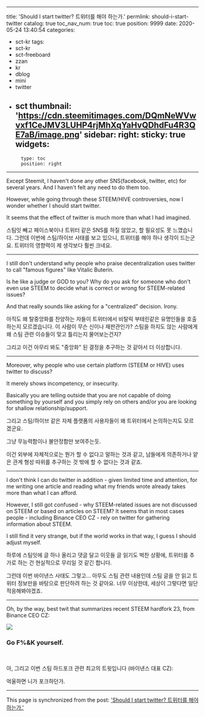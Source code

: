 
---
title: 'Should I start twitter? 트위터를 해야 하는가.'
permlink: should-i-start-twitter
catalog: true
toc_nav_num: true
toc: true
position: 9999
date: 2020-05-24 13:40:54
categories:
- sct-kr
tags:
- sct-kr
- sct-freeboard
- zzan
- kr
- dblog
- mini
- twitter
- sct
thumbnail: 'https://cdn.steemitimages.com/DQmNeWVwvxf1CeJMV3LUHP4rjMhXqYaHvQDhdFu4R3QE7aB/image.png'
sidebar:
    right:
        sticky: true
widgets:
    -
        type: toc
        position: right
---


Except Steemit, I haven't done any other SNS(facebook, twitter, etc) for several years. And I haven't felt any need to do them too.

However, while going through these STEEM/HIVE controversies, now I wonder whether I should start twitter. 

It seems that the effect of twitter is much more than what I had imagined. 

스팀잇 빼고 페이스북이나 트위터 같은 SNS를 하질 않았고, 할 필요성도 못 느꼈습니다. 그런데 이번에 스팀/하이브 사태를 보고 있으니, 트위터를 해야 하나 생각이 드는군요. 트위터의 영향력이 제 생각보다 훨씬 크네요.

---

I still don't understand why people who praise decentralization uses twitter to call "famous figures" like Vitalic Buterin.

Is he like a judge or GOD to you? Why do you ask for someone who don't even use STEEM to decide what is correct or wrong for STEEM-related issues? 

And that really sounds like asking for a "centralized" decision. Irony.

아직도 왜 탈중앙화를 찬양하는 자들이 트위터에서 비탈릭 부테린같은 유명인들을 호출하는지 모르겠습니다. 이 사람이 무슨 신이나 재판관인가? 스팀을 하지도 않는 사람에게 왜 스팀 관련 이슈들이 맞고 틀리는지 물어보는건지?

그리고 이건 아무리 봐도 "중앙화" 된 결정을 추구하는 것 같아서 더 이상합니다.

---

Moreover, why people who use certain platform (STEEM or HIVE) uses twitter to discuss? 

It merely shows incompetency, or insecurity. 

Basically you are telling outside that you are not capable of doing something by yourself and you simply rely on others and/or you are looking for shallow relationship/support. 

그리고 스팀/하이브 같은 자체 플랫폼의 사용자들이 왜 트위터에서 논의하는지도 모르겠군요.

그냥 무능력함이나 불안정함만 보여주는듯.

이건 외부에 자체적으로는 뭔가 할 수 없다고 말하는 것과 같고, 남들에게 의존하거나 얕은 관계 형성 따위를 추구하는 것 밖에 할 수 없다는 것과 같죠.

---

I don't think I can do twitter in addition - given limited time and attention, for me writing one article and reading what my friends wrote already takes more than what I can afford. 

However, I still got confused - why STEEM-related issues are not discussed on STEEM or based on articles on STEEM? It seems that in most cases people - including Binance CEO CZ - rely on twitter for gathering information about STEEM. 

I still find it very strange, but if the world works in that way, I guess I should adjust myself. 

하루에 스팀잇에 글 하나 올리고 댓글 달고 이웃들 글 읽기도 벅찬 상황에, 트위터를 추가로 하는 건 현실적으로 무리일 것 같긴 합니다.

그런데 이번 바이낸스 사태도 그렇고... 아무도 스팀 관련 내용인데 스팀 글을 안 읽고 트위터 정보만을 바탕으로 판단하려 하는 것 같아요. 너무 이상한데, 세상이 그렇다면 일단 적응해봐야겠죠.

---

Oh, by the way, best twit that summarizes recent STEEM hardfork 23, from Binance CEO CZ:

![](https://cdn.steemitimages.com/DQmNeWVwvxf1CeJMV3LUHP4rjMhXqYaHvQDhdFu4R3QE7aB/image.png)
<br>

### Go F%&K yourself. 
<br>

아, 그리고 이번 스팀 하드포크 관련 최고의 트윗입니다 (바이낸스 대표 CZ):

억울하면 니가 포크하던가.

- - -

This page is synchronized from the post: ['Should I start twitter? 트위터를 해야 하는가.'](https://steemit.com/@glory7/should-i-start-twitter)
